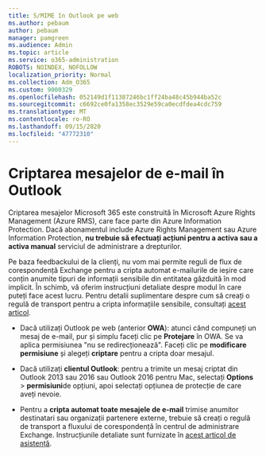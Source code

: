 ```yaml
---
title: S/MIME în Outlook pe web
ms.author: pebaum
author: pebaum
manager: pamgreen
ms.audience: Admin
ms.topic: article
ms.service: o365-administration
ROBOTS: NOINDEX, NOFOLLOW
localization_priority: Normal
ms.collection: Adm_O365
ms.custom: 9000329
ms.openlocfilehash: 052149d1f11387246bc1ff24ba48c45b944ba52c
ms.sourcegitcommit: c6692ce0fa1358ec3529e59ca0ecdfdea4cdc759
ms.translationtype: MT
ms.contentlocale: ro-RO
ms.lasthandoff: 09/15/2020
ms.locfileid: "47772310"
---
```

# <a name="encrypt-email-messages-in-outlook"></a>Criptarea mesajelor de e-mail în Outlook

Criptarea mesajelor Microsoft 365 este construită în Microsoft Azure Rights Management (Azure RMS), care face parte din Azure Information Protection. Dacă abonamentul include Azure Rights Management sau Azure Information Protection, **nu trebuie să efectuați acțiuni pentru a activa sau a activa manual** serviciul de administrare a drepturilor.

Pe baza feedbackului de la clienți, nu vom mai permite reguli de flux de corespondență Exchange pentru a cripta automat e-mailurile de ieșire care conțin anumite tipuri de informații sensibile din entitatea găzduită în mod implicit. În schimb, vă oferim instrucțiuni detaliate despre modul în care puteți face acest lucru. Pentru detalii suplimentare despre cum să creați o regulă de transport pentru a cripta informațiile sensibile, consultați [acest articol](https://aka.ms/OmeEtr).

- Dacă utilizați Outlook pe web (anterior **OWA**): atunci când compuneți un mesaj de e-mail, pur și simplu faceți clic pe **Protejare** în OWA. Se va aplica permisiunea "nu se redirecționează". Faceți clic pe **modificare permisiune** și alegeți **criptare** pentru a cripta doar mesajul.

- Dacă utilizați **clientul Outlook**: pentru a trimite un mesaj criptat din Outlook 2013 sau 2016 sau Outlook 2016 pentru Mac, selectați **Options**  >  **permisiuni**de opțiuni, apoi selectați opțiunea de protecție de care aveți nevoie.

- Pentru a **cripta automat toate mesajele de e-mail** trimise anumitor destinatari sau organizații partenere externe, trebuie să creați o regulă de transport a fluxului de corespondență în centrul de administrare Exchange. Instrucțiunile detaliate sunt furnizate în [acest articol de asistență](https://docs.microsoft.com/microsoft-365/compliance/define-mail-flow-rules-to-encrypt-email#create-mail-flow-rules-to-encrypt-email-messages-with-the-new-ome-capabilities).

